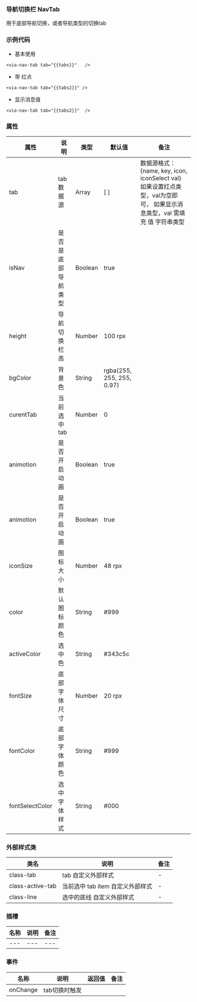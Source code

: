 ### 导航切换栏 NavTab  
  用于底部导航切换，或者导航类型的切换tab


### 示例代码
* 基本使用
  
```
<via-nav-tab tab="{{tabs}}"   />
```

* 带 红点
 
```
<via-nav-tab tab="{{tabs2}}" />
```
* 显示消息值
 
```
<via-nav-tab tab="{{tabs2}}"  />
```
 
 
 


### 属性
| 属性 | 说明 | 类型 | 默认值 | 备注 |
| --- | --- | --- | --- | --- |
| tab | tab数据源 | Array | [ ] | 数据源格式：{name,  key, icon, iconSelect val} 如果设置红点类型，val为空即可， 如果显示消息类型，val 需填充 值 字符串类型  |
| isNav | 是否是底部导航类型 | Boolean| true |  | 
| height | 导航切换栏高 | Number| 100 rpx |  | 
| bgColor | 背景色 | String| rgba(255, 255, 255, 0.97) |  | 
| curentTab | 当前选中tab | Number| 0 |  | 
| animotion | 是否开启动画 | Boolean| true |  | 
| animotion | 是否开启动画 | Boolean| true |  | 
| iconSize | 图标大小 | Number| 48 rpx |  | 
| color | 默认图标颜色 | String| #999 |  | 
| activeColor | 选中色 | String| #343c5c |  | 
| fontSize | 底部字体尺寸 | Number | 20 rpx |  | 
| fontColor | 底部字体颜色 | String| #999 |  | 
| fontSelectColor | 选中字体样式 | String| #000 |  | |
### 外部样式类
| 类名 | 说明 | 备注 | 
| --- | --- | --- |
| class-tab | tab 自定义外部样式 | - |
| class-active-tab | 当前选中 tab item 自定义外部样式 | - |
| class-line | 选中的底线 自定义外部样式 | - |

### 插槽
| 名称 | 说明 | 备注 |
| --- | --- | --- |
| --- | --- | --- |
 


### 事件
| 名称 | 说明 | 返回值 | 备注 |
| --- | --- | --- | --- |
| onChange| tab切换时触发 |  |  | |
 
 

